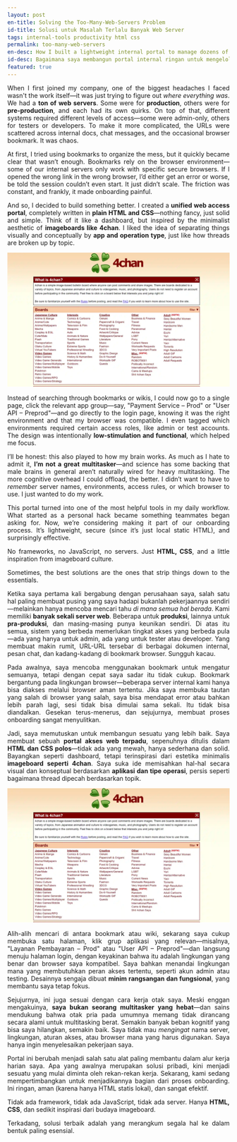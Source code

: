 ```yaml
---
layout: post
en-title: Solving the Too-Many-Web-Servers Problem
id-title: Solusi untuk Masalah Terlalu Banyak Web Server
tags: internal-tools productivity html css
permalink: too-many-web-servers
en-desc: How I built a lightweight internal portal to manage dozens of production and pre-production web servers.
id-desc: Bagaimana saya membangun portal internal ringan untuk mengelola puluhan web server produksi dan pra-produksi.
featured: true
---
```


<div style="text-align: justify;" data-lang="en">
  <p>When I first joined my company, one of the biggest headaches I faced wasn't the work itself—it was just trying to figure out <em>where everything was</em>. We had a <strong>ton of web servers</strong>. Some were for <strong>production</strong>, others were for <strong>pre-production</strong>, and each had its own quirks. On top of that, different systems required different levels of access—some were admin-only, others for testers or developers. To make it more complicated, the URLs were scattered across internal docs, chat messages, and the occasional browser bookmark. It was chaos.</p>

  <p>At first, I tried using bookmarks to organize the mess, but it quickly became clear that wasn’t enough. Bookmarks rely on the browser environment—some of our internal servers only work with specific secure browsers. If I opened the wrong link in the wrong browser, I’d either get an error or worse, be told the session couldn’t even start. It just didn’t scale. The friction was constant, and frankly, it made onboarding painful.</p>

  <p>And so, I decided to build something better. I created a <strong>unified web access portal</strong>, completely written in <strong>plain HTML and CSS</strong>—nothing fancy, just solid and simple. Think of it like a dashboard, but inspired by the minimalist aesthetic of <strong>imageboards like 4chan</strong>. I liked the idea of separating things visually and conceptually by <strong>app and operation type</strong>, just like how threads are broken up by topic.</p>

  <img src="assets/img/e5284689a95bd5a0c2bcb7367de7a8673a7a55b122586a0539d4dfb8fa90dcdf.webp" alt="4chan Boards">

  <p>Instead of searching through bookmarks or wikis, I could now go to a single page, click the relevant app group—say, "Payment Service – Prod" or "User API – Preprod"—and go directly to the login page, knowing it was the right environment and that my browser was compatible. I even tagged which environments required certain access roles, like admin or test accounts. The design was intentionally <strong>low-stimulation and functional</strong>, which helped me focus.</p>

  <p>I’ll be honest: this also played to how my brain works. As much as I hate to admit it, <strong>I’m not a great multitasker</strong>—and science has some backing that male brains in general aren’t naturally wired for heavy multitasking. The more cognitive overhead I could offload, the better. I didn’t want to have to <em>remember</em> server names, environments, access rules, or which browser to use. I just wanted to do my work.</p>

  <p>This portal turned into one of the most helpful tools in my daily workflow. What started as a personal hack became something teammates began asking for. Now, we’re considering making it part of our onboarding process. It’s lightweight, secure (since it’s just local static HTML), and surprisingly effective.</p>

  <p>No frameworks, no JavaScript, no servers. Just <strong>HTML, CSS</strong>, and a little inspiration from imageboard culture.</p>

  <p>Sometimes, the best solutions are the ones that strip things down to the essentials.</p>
</div>

<div style="text-align: justify;" data-lang="id" class="hidden">
  <p>Ketika saya pertama kali bergabung dengan perusahaan saya, salah satu hal paling membuat pusing yang saya hadapi
    bukanlah pekerjaannya sendiri—melainkan hanya mencoba mencari tahu <em>di mana semua hal berada</em>. Kami memiliki
    <strong>banyak sekali server web</strong>. Beberapa untuk <strong>produksi</strong>, lainnya untuk
    <strong>pra-produksi</strong>, dan masing-masing punya keunikan sendiri. Di atas itu semua, sistem yang berbeda
    memerlukan tingkat akses yang berbeda pula—ada yang hanya untuk admin, ada yang untuk tester atau developer. Yang
    membuat makin rumit, URL-URL tersebar di berbagai dokumen internal, pesan chat, dan kadang-kadang di bookmark
    browser. Sungguh kacau.</p>
  <p>Pada awalnya, saya mencoba menggunakan bookmark untuk mengatur semuanya, tetapi dengan cepat saya sadar itu tidak
    cukup. Bookmark bergantung pada lingkungan browser—beberapa server internal kami hanya bisa diakses melalui browser
    aman tertentu. Jika saya membuka tautan yang salah di browser yang salah, saya bisa mendapat error atau bahkan lebih
    parah lagi, sesi tidak bisa dimulai sama sekali. Itu tidak bisa diandalkan. Gesekan terus-menerus, dan sejujurnya,
    membuat proses onboarding sangat menyulitkan.</p>
  <p>Jadi, saya memutuskan untuk membangun sesuatu yang lebih baik. Saya membuat sebuah <strong>portal akses web
      terpadu</strong>, sepenuhnya ditulis dalam <strong>HTML dan CSS polos</strong>—tidak ada yang mewah, hanya
    sederhana dan solid. Bayangkan seperti dashboard, tetapi terinspirasi dari estetika minimalis <strong>imageboard
      seperti 4chan</strong>. Saya suka ide memisahkan hal-hal secara visual dan konseptual berdasarkan <strong>aplikasi
      dan tipe operasi</strong>, persis seperti bagaimana thread dipecah berdasarkan topik.</p> <img
    src="assets/img/e5284689a95bd5a0c2bcb7367de7a8673a7a55b122586a0539d4dfb8fa90dcdf.webp" alt="4chan Boards">
  <p>Alih-alih mencari di antara bookmark atau wiki, sekarang saya cukup membuka satu halaman, klik grup aplikasi yang
    relevan—misalnya, "Layanan Pembayaran – Prod" atau "User API – Preprod"—dan langsung menuju halaman login, dengan
    keyakinan bahwa itu adalah lingkungan yang benar dan browser saya kompatibel. Saya bahkan menandai lingkungan mana
    yang membutuhkan peran akses tertentu, seperti akun admin atau testing. Desainnya sengaja dibuat <strong>minim
      rangsangan dan fungsional</strong>, yang membantu saya tetap fokus.</p>
  <p>Sejujurnya, ini juga sesuai dengan cara kerja otak saya. Meski enggan mengakuinya, <strong>saya bukan seorang
      multitasker yang hebat</strong>—dan sains mendukung bahwa otak pria pada umumnya memang tidak dirancang secara
    alami untuk multitasking berat. Semakin banyak beban kognitif yang bisa saya hilangkan, semakin baik. Saya tidak mau
    <em>mengingat</em> nama server, lingkungan, aturan akses, atau browser mana yang harus digunakan. Saya hanya ingin
    menyelesaikan pekerjaan saya.</p>
  <p>Portal ini berubah menjadi salah satu alat paling membantu dalam alur kerja harian saya. Apa yang awalnya merupakan
    solusi pribadi, kini menjadi sesuatu yang mulai diminta oleh rekan-rekan kerja. Sekarang, kami sedang
    mempertimbangkan untuk menjadikannya bagian dari proses onboarding. Ini ringan, aman (karena hanya HTML statis
    lokal), dan sangat efektif.</p>
  <p>Tidak ada framework, tidak ada JavaScript, tidak ada server. Hanya <strong>HTML, CSS</strong>, dan sedikit
    inspirasi dari budaya imageboard.</p>
  <p>Terkadang, solusi terbaik adalah yang merangkum segala hal ke dalam bentuk paling esensial.</p>
</div>
